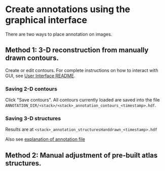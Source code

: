 # Create annotations using the graphical interface

There are two ways to place annotation on images.

## Method 1: 3-D reconstruction from manually drawn contours.

Create or edit contours. For complete instructions on how to interact with GUI, see [User Interface README](gui/README.md).

### Saving 2-D contours

Click "Save contours". All contours currently loaded are saved into the file `ANNOTATION_DIR/<stack>/<stack>_annotation_contours_<timestamp>.hdf`.

### Saving 3-D structures

Results are at `<stack>_annotation_structuresHanddrawn_<timestamp>.hdf`

Also see [explanation of annotation file](DataDescription.md#annotation)

## Method 2: Manual adjustment of pre-built atlas structures.
